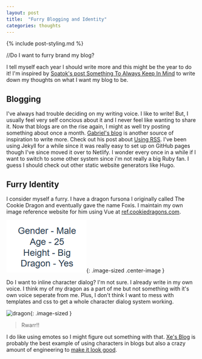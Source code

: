 ```yaml
---
layout: post
title:  "Furry Blogging and Identity"
categories: thoughts
---
```

{% include post-styling.md %}

//Do I want to furry brand my blog?

I tell myself each year I should write more and this might be the year to do it! I'm inspired by [Soatok's post Something To Always Keep In Mind](https://soatok.blog/2023/04/05/something-to-always-keep-in-mind/) to write down my thoughts on what I want my blog to be.

<!--more-->

## Blogging

I've always had trouble deciding on my writing voice. I like to write! But, I usually feel very self concious about it and I never feel like wanting to share it. Now that blogs are on the rise again, I might as well try posting something about once a month.
[Gabriel's blog](https://blog.gabrielsimmer.com) is another source of inspiration to write more. Check out his post about [Using RSS](https://blog.gabrielsimmer.com/posts/use-rss/).
I've been using Jekyll for a while since it was really easy to set up on GitHub pages though I've since moved it over to Netlify. I wonder every once in a while if I want to switch to some other system since i'm not really a big Ruby fan. I guess I should check out other static website generators like Hugo.

## Furry Identity

I consider myself a furry. I have a dragon fursona I originally called The Cookie Dragon and eventually gave the name Foxis.
I maintain my own image reference website for him using Vue at [ref.cookiedragons.com](https://ref.cookiedragons.com/dragon).

![Dragon details](/assets/img/posts/furryblogs/foxis-dragon-details.png){: .image-sized .center-image }

Do I want to inline character dialog? I'm not sure. I already write in my own voice. I think my of my dragon as a part of me but not something with it's own voice seperate from me. Plus, I don't think I want to mess with templates and css to get a whole character dialog system working.

![dragon](https://ref.cookiedragons.com/images/2018/10_12_1judahlineless.png){: .image-sized } 
> Rwarr!!

I do like using emotes so I might figure out something with that.
[Xe's Blog](https://xeiaso.net/blog) is probably the best example of using characters in blogs but also a crazy amount of engineering to [make it look good](https://xeiaso.net/blog/site-update-better-css).


